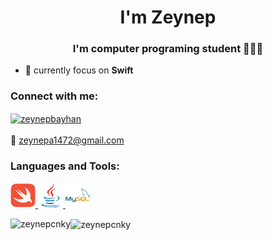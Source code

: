 <h1 align="center">I'm Zeynep</h1>
<h3 align="center">I'm computer programing student 👩🏻‍🏫 </h3>

- 🌱 currently focus on **Swift** 

<h3 align="left">Connect with me:</h3>
<p align="left">
 
<a href="www.linkedin.com/in/zeynepbayhan" target="blank"><img align="center" src="https://raw.githubusercontent.com/rahuldkjain/github-profile-readme-generator/master/src/images/icons/Social/linked-in-alt.svg" alt="zeynepbayhan" height="30" width="40" /></a> <br>
<br>
 📧 zeynepa1472@gmail.com
</p>

<h3 align="left">Languages and Tools:</h3>
<p align="center">
  
  <a href="https://www.swift.org/" target="blank" rel="noreferrer"> <img src="https://raw.githubusercontent.com/devicons/devicon/master/icons/swift/swift-original.svg" alt="swift" width="40" height="40"/> </a>
   <a href="https://www.java.com" target="_blank" rel="noreferrer"> <img src="https://raw.githubusercontent.com/devicons/devicon/master/icons/java/java-original.svg" alt="java" width="40" height="40"/> </a>
  <a href="https://www.mysql.com/" target="_blank" rel="noreferrer"> <img src="https://raw.githubusercontent.com/devicons/devicon/master/icons/mysql/mysql-original-wordmark.svg" alt="mysql" width="40" height="40"/> </a> 
 
</p>

<p><img align="left" src="https://github-readme-stats.vercel.app/api/top-langs?username=zeynepcnky&show_icons=true&locale=en&layout=compact" alt="zeynepcnky" /></p>

<p><img align="center" src="https://github-readme-stats.vercel.app/api?username=zeynepcnky&show_icons=true&locale=en" alt="zeynepcnky" /></p>




